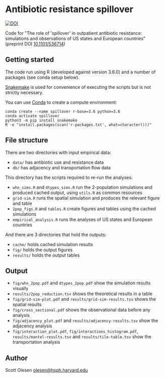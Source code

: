 # Antibiotic resistance spillover

[![DOI](https://zenodo.org/badge/142627876.svg)](https://zenodo.org/badge/latestdoi/142627876)

Code for "The role of 'spillover' in outpatient antibiotic resistance:
simulations and observations of US states and European countries" (preprint DOI [10.1101/536714](https://doi.org/10.1101/536714))

## Getting started

The code run using R (developed against version 3.6.0) and a number of packages
(see conda setup below).

[Snakemake](https://snakemake.readthedocs.io/en/stable/) is used for
convenience of executing the scripts but is not strictly necessary.

You can use [Conda](https://docs.conda.io/en/latest) to create a compute
environment:

```
conda create --name spillover r-base=3.6 python=3.6
conda activate spillover
python3 -m pip install snakemake
R -e "install.packages(scan('r-packages.txt', what=character()))"
```

## File structure

There are two directories with input empirical data:

- `data/` has antibiotic use and resistance data
- `db/` has adjacency and transportation flow data

This directory has the scripts required to re-run the analyses:

- `whn_sims.R` and `dtypes_sims.R` run the 2-population simulations and
  produced cached output, using `utils.R` as common resources
- `grid-sim.R` runs the spatial simulation and produces the relevant figure and
  table
- `2pop_figs.R` and `tables.R` create figures and tables using the cached
  simulations
- `empirical_analysis.R` runs the analyses of US states and European countries

And there are 3 directories that hold the outputs:

- `cache/` holds cached simulation results
- `fig/` holds the output figures
- `results/` holds the output tables

## Output

- `fig/whn_2pop.pdf` and `dtypes_2pop.pdf` show the simulation results visually
- `results/2pop_reduction.tsv` shows the theoretical results in a table
- `fig/grid-sim-plot.pdf` and `results/grid-sim-results.tsv` shows the spatial
  results
- `fig/cross_sectional.pdf` shows the observational data before any analysis
- `fig/adjacency_plot.pdf` and `results/adjacency-results.tsv` show the
  adjacency analysis
- `fig/interaction_plot.pdf`, `fig/interactions_histogram.pdf`,
  `results/mantel-results.tsv` and `results/tile-table.tsv` show the
transportation analysis

## Author

Scott Olesen <olesen@hsph.harvard.edu>
